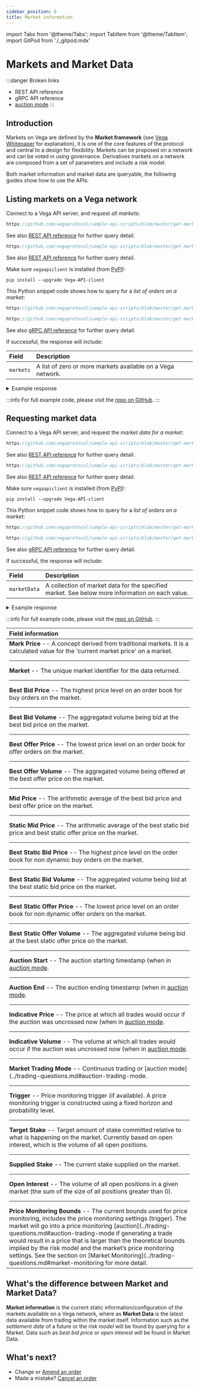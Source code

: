 ```yaml
---
sidebar_position: 6
title: Market information
---
```

import Tabs from '@theme/Tabs';
import TabItem from '@theme/TabItem';
import GitPod from './_gitpod.mdx'

# Markets and Market Data

:::danger Broken links
* REST API reference
* gRPC API reference
* [auction mode](https://docs.fairground.vega.xyz/docs/trading-questions/#auction-trading-mode)
:::

## Introduction

Markets on Vega are defined by the **Market framework** (see [Vega Whitepaper](https://vega.xyz/papers/vega-protocol-whitepaper.pdf) for explanation), it is one of the core features of the protocol and central to a design for flexibility. Markets can be proposed on a network and can be voted in using governance. Derivatives markets on a network are composed from a set of parameters and include a risk model. 

Both market information and market data are queryable, the following guides show how to use the APIs:

## Listing markets on a Vega network

Connect to a Vega API server, and request *all markets*:  

<GitPod />

<Tabs groupId="codesamples1">
<TabItem value="shell-rest" label="Shell (REST)">

```js reference
https://github.com/vegaprotocol/sample-api-scripts/blob/master/get-markets-and-market-data/get-markets-and-marketdata.sh#L25-L30
```

See also [REST API reference](/api/rest/data-node/api/v1/trading_data.html#operation/Markets) for further query detail.

</TabItem>
<TabItem value="python-rest" label="Python (REST)">

```js reference
https://github.com/vegaprotocol/sample-api-scripts/blob/master/get-markets-and-market-data/get-markets-and-marketdata.py#L33-L38
```

See also [REST API reference](/api/rest/data-node/api/v1/trading_data.html#operation/Markets) for further query detail.

</TabItem>
<TabItem value="python-grpc" label="Python (gRPC)">

Make sure `vegaapiclient` is installed (from [PyPI](https://pypi.org/project/Vega-API-client/)):

```shell
pip install --upgrade Vega-API-client
```

This Python snippet code shows how to query for a *list of orders on a market*:

```js reference
https://github.com/vegaprotocol/sample-api-scripts/blob/master/get-markets-and-market-data/get-markets-and-marketdata-with-Vega-API-client.py#L27-L28
```

```js reference
https://github.com/vegaprotocol/sample-api-scripts/blob/master/get-markets-and-market-data/get-markets-and-marketdata-with-Vega-API-client.py#L32-L34
```

  See also [gRPC API reference](/api/grpc/#datanode.api.v1.MarketsResponse) for further query detail.
</TabItem>
</Tabs>



If successful, the response will include:

| Field          |  Description  |
| :----------------- | :------------- |
| `markets` | A list of zero or more markets available on a Vega network. |

<details><summary>Example response</summary>

```js reference
https://github.com/vegaprotocol/sample-api-scripts/blob/master/get-markets-and-market-data/response-examples.txt#L2-L84
```

</details>

:::info
For full example code, please visit the [repo on GitHub](https://github.com/vegaprotocol/sample-api-scripts/blob/master/get-markets-and-market-data/).
:::



## Requesting market data

Connect to a Vega API server, and request the *market data for a market*:  

<GitPod />

<Tabs groupId="codesamples3">
<TabItem value="shell-rest" label="Shell (REST)">

```js reference
https://github.com/vegaprotocol/sample-api-scripts/blob/master/get-markets-and-market-data/get-markets-and-marketdata.sh#L36-L41
```

See also [REST API reference](/api/rest/data-node/api/v1/trading_data.html#operation/MarketsData) for further query detail.

</TabItem>
<TabItem value="python-rest" label="Python (REST)">

```js reference
https://github.com/vegaprotocol/sample-api-scripts/blob/master/get-markets-and-market-data/get-markets-and-marketdata.py#L45-L50
```

See also [REST API reference](/api/rest/data-node/api/v1/trading_data.html#operation/MarketsData) for further query detail.

</TabItem>
<TabItem value="python-grpc" label="Python (gRPC)">

Make sure `vegaapiclient` is installed (from [PyPI](https://pypi.org/project/Vega-API-client/)):

```shell
pip install --upgrade Vega-API-client
```

This Python snippet code shows how to query for a *list of orders on a market*:

```js reference
https://github.com/vegaprotocol/sample-api-scripts/blob/master/get-markets-and-market-data/get-markets-and-marketdata-with-Vega-API-client.py#L27-L28
```

```js reference
https://github.com/vegaprotocol/sample-api-scripts/blob/master/get-markets-and-market-data/get-markets-and-marketdata-with-Vega-API-client.py#L41-L46
```

See also [gRPC API reference](/api/grpc/#datanode.api.v1.MarketsDataResponse) for further query detail.

</TabItem>
</Tabs>



If successful, the response will include:

| Field          |  Description  |
| :----------------- | :------------- |
| `marketData` | A collection of market data for the specified market. See below more information on each value. |

<details><summary>Example response</summary>

```js reference
https://github.com/vegaprotocol/sample-api-scripts/blob/master/get-markets-and-market-data/response-examples.txt#L88-L126
```

</details>

:::info
For full example code, please visit the [repo on GitHub](https://github.com/vegaprotocol/sample-api-scripts/blob/master/get-markets-and-market-data/).
:::

| Field information |
| :----------------- |
| **Mark Price** -- A concept derived from traditional markets. It is a calculated value for the 'current market price' on a market. <hr/> **Market** -- The unique market identifier for the data returned. <hr/> **Best Bid Price** -- The highest price level on an order book for buy orders on the market. <hr/> **Best Bid Volume** -- The aggregated volume being bid at the best bid price on the market. <hr/> **Best Offer Price** -- The lowest price level on an order book for offer orders on the market. <hr/> **Best Offer Volume** -- The aggregated volume being offered at the best offer price on the market. <hr/> **Mid Price** -- The arithmetic average of the best bid price and best offer price on the market. <hr/> **Static Mid Price** -- The arithmetic average of the best static bid price and best static offer price on the market. <hr/> **Best Static Bid Price** -- The highest price level on the order book for non dynamic buy orders on the market. <hr/> **Best Static Bid Volume** -- The aggregated volume being bid at the best static bid price on the market. <hr/> **Best Static Offer Price** -- The lowest price level on an order book for non dynamic offer orders on the market. <hr/> **Best Static Offer Volume** -- The aggregated volume being bid at the best static offer price on the market. <hr/> **Auction Start** -- The auction starting timestamp (when in [auction mode](../trading-questions.md#auction-trading-mode). <hr/> **Auction End** -- The auction ending timestamp (when in [auction mode](../trading-questions.md#auction-trading-mode). <hr/> **Indicative Price** -- The price at which all trades would occur if the auction was uncrossed now (when in [auction mode](../trading-questions.md#auction-trading-mode). <hr/> **Indicative Volume** -- The volume at which all trades would occur if the auction was uncrossed now (when in [auction mode](../trading-questions.md#auction-trading-mode). <hr/> **Market Trading Mode** -- Continuous trading or [auction mode](../trading-questions.md#auction-trading-mode. <hr/> **Trigger** -- Price monitoring trigger (if available). A price monitoring trigger is constructed using a fixed horizon and probability level. <hr/> **Target Stake** -- Target amount of stake committed relative to what is happening on the market. Currently based on open interest, which is the volume of all open positions. <hr/> **Supplied Stake** -- The current stake supplied on the market. <hr/> **Open Interest** -- The volume of all open positions in a given market (the sum of the size of all positions greater than 0). <hr/> **Price Monitoring Bounds** -- The current bounds used for price monitoring, includes the price monitoring settings (trigger). The market will go into a price monitoring [auction](../trading-questions.md#auction-trading-mode if generating a trade would result in a price that is larger than the theoretical bounds implied by the risk model and the market’s price monitoring settings. See the section on [Market Monitoring](../trading-questions.md#market-monitoring for more detail. |



## What's the difference between Market and Market Data?

**Market information** is the current static information/configuration of the markets available on a Vega network, where as **Market Data** is the latest data available from trading within the market itself. Information such as the *settlement date* of a future or the *risk model* will be found by querying for a Market. Data such as *best bid price* or *open interest* will be found in Market Data.

## What's next?

 * Change or [Amend an order](amend-order.md)
 * Made a mistake? [Cancel an order](cancel-order.md)
